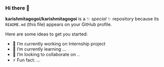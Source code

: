 ### Hi there 👋


**karishmitagogoi/karishmitagogoi** is a ✨ _special_ ✨ repository because its `README.md` (this file) appears on your GitHub profile.

Here are some ideas to get you started:

- 🔭 I’m currently working on  Internship project
- 🌱 I’m currently learning ...
- 👯 I’m looking to collaborate on ..
- ⚡ Fun fact: ...

